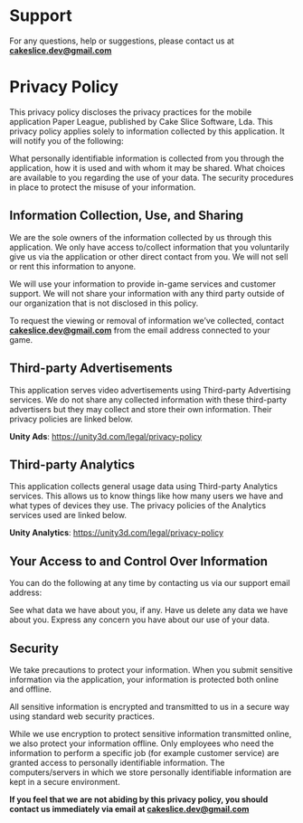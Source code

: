 # Support

For any questions, help or suggestions, please contact us at **cakeslice.dev@gmail.com**

# Privacy Policy

This privacy policy discloses the privacy practices for the mobile application Paper League, published by Cake Slice Software, Lda. This privacy policy applies solely to information collected by this application. It will notify you of the following:

What personally identifiable information is collected from you through the application, how it is used and with whom it may be shared.
What choices are available to you regarding the use of your data.
The security procedures in place to protect the misuse of your information.

## Information Collection, Use, and Sharing 

We are the sole owners of the information collected by us through this application. We only have access to/collect information that you voluntarily give us via the application or other direct contact from you. We will not sell or rent this information to anyone.

We will use your information to provide in-game services and customer support. We will not share your information with any third party outside of our organization that is not disclosed in this policy.

To request the viewing or removal of information we’ve collected, contact **cakeslice.dev@gmail.com** from the email address connected to your game.

## Third-party Advertisements

This application serves video advertisements using Third-party Advertising services. We do not share any collected information with these third-party advertisers but they may collect and store their own information. Their privacy policies are linked below.

**Unity Ads**: https://unity3d.com/legal/privacy-policy

## Third-party Analytics

This application collects general usage data using Third-party Analytics services. This allows us to know things like how many users we have and what types of devices they use. The privacy policies of the Analytics services used are linked below.

**Unity Analytics**: https://unity3d.com/legal/privacy-policy

## Your Access to and Control Over Information 

You can do the following at any time by contacting us via our support email address:

See what data we have about you, if any.
Have us delete any data we have about you.
Express any concern you have about our use of your data.

## Security 

We take precautions to protect your information. When you submit sensitive information via the application, your information is protected both online and offline.

All sensitive information is encrypted and transmitted to us in a secure way using standard web security practices.

While we use encryption to protect sensitive information transmitted online, we also protect your information offline. Only employees who need the information to perform a specific job (for example customer service) are granted access to personally identifiable information. The computers/servers in which we store personally identifiable information are kept in a secure environment.

**If you feel that we are not abiding by this privacy policy, you should contact us immediately via email at cakeslice.dev@gmail.com**
